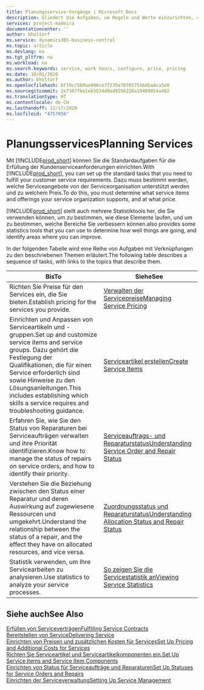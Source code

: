 ```yaml
---
title: Planungsservice-Vorgänge | Microsoft Docs
description: Gliedert die Aufgaben, um Regeln und Werte einzurichten, um Ihre Servicerichtlinien und Arbeitsgänge zu definieren.
services: project-madeira
documentationcenter: ''
author: bholtorf
ms.service: dynamics365-business-central
ms.topic: article
ms.devlang: na
ms.tgt_pltfrm: na
ms.workload: na
ms.search.keywords: service, work hours, configure, price, pricing
ms.date: 10/01/2020
ms.author: bholtorf
ms.openlocfilehash: bf19cc5b0ae606ce7f235e707057516dba4ca5e0
ms.sourcegitcommit: 2e7307fbe1eb3b34d0ad9356226a19409054a402
ms.translationtype: HT
ms.contentlocale: de-CH
ms.lasthandoff: 12/17/2020
ms.locfileid: "4757856"
---
```

# <a name="planning-services"></a><span data-ttu-id="83ef2-103">Planungsservices</span><span class="sxs-lookup"><span data-stu-id="83ef2-103">Planning Services</span></span>
<span data-ttu-id="83ef2-104">Mit [!INCLUDE[prod_short](includes/prod_short.md)] können Sie die Standardaufgaben für die Erfüllung der Kundenserviceanforderungen einrichten.</span><span class="sxs-lookup"><span data-stu-id="83ef2-104">With [!INCLUDE[prod_short](includes/prod_short.md)], you can set up the standard tasks that you need to fulfill your customer service requirements.</span></span> <span data-ttu-id="83ef2-105">Dazu muss bestimmt werden, welche Serviceangebote von der Serviceorganisation unterstützt werden und zu welchem Preis.</span><span class="sxs-lookup"><span data-stu-id="83ef2-105">To do this, you must determine what service items and offerings your service organization supports, and at what price.</span></span>   

[!INCLUDE[prod_short](includes/prod_short.md)] <span data-ttu-id="83ef2-106">stellt auch mehrere Statistiktools her, die Sie verwenden können, um zu bestimmen, wie diese Elemente laufen, und um zu bestimmen, welche Bereiche Sie verbessern können.</span><span class="sxs-lookup"><span data-stu-id="83ef2-106">also provides some statistics tools that you can use to determine how well things are going, and identify areas where you can improve.</span></span>
  
<span data-ttu-id="83ef2-107">In der folgenden Tabelle wird eine Reihe von Aufgaben mit Verknüpfungen zu den beschriebenen Themen erläutert.</span><span class="sxs-lookup"><span data-stu-id="83ef2-107">The following table describes a sequence of tasks, with links to the topics that describe them.</span></span>   
  
|<span data-ttu-id="83ef2-108">**Bis**</span><span class="sxs-lookup"><span data-stu-id="83ef2-108">**To**</span></span>|<span data-ttu-id="83ef2-109">**Siehe**</span><span class="sxs-lookup"><span data-stu-id="83ef2-109">**See**</span></span>|  
|------------|-------------|  
|<span data-ttu-id="83ef2-110">Richten Sie Preise für den Services ein, die Sie bieten.</span><span class="sxs-lookup"><span data-stu-id="83ef2-110">Establish pricing for the services you provide.</span></span>|[<span data-ttu-id="83ef2-111">Verwalten der Servicepreise</span><span class="sxs-lookup"><span data-stu-id="83ef2-111">Managing Service Pricing</span></span>](service-service-price-management.md)|
|<span data-ttu-id="83ef2-112">Einrichten und Anpassen von Serviceartikeln und -gruppen.</span><span class="sxs-lookup"><span data-stu-id="83ef2-112">Set up and customize service items and service groups.</span></span> <span data-ttu-id="83ef2-113">Dazu gehört die Festlegung der Qualifikationen, die für einen Service erforderlich sind sowie Hinweise zu den Lösungsanleitungen.</span><span class="sxs-lookup"><span data-stu-id="83ef2-113">This includes establishing which skills a service requires and troubleshooting guidance.</span></span>| [<span data-ttu-id="83ef2-114">Serviceartikel erstellen</span><span class="sxs-lookup"><span data-stu-id="83ef2-114">Create Service Items</span></span>](service-how-to-create-service-items.md)|  
|<span data-ttu-id="83ef2-115">Erfahren Sie, wie Sie den Status von Reparaturen bei Serviceaufträgen verwalten und ihre Priorität identifizieren.</span><span class="sxs-lookup"><span data-stu-id="83ef2-115">Know how to manage the status of repairs on service orders, and how to identify their priority.</span></span>|[<span data-ttu-id="83ef2-116">Serviceauftrags- und Reparaturstatus</span><span class="sxs-lookup"><span data-stu-id="83ef2-116">Understanding Service Order and Repair Status</span></span>](service-service-order-status-and-repair-status.md)|  
|<span data-ttu-id="83ef2-117">Verstehen Sie die Beziehung zwischen den Status einer Reparatur und deren Auswirkung auf zugewiesene Ressourcen und umgekehrt.</span><span class="sxs-lookup"><span data-stu-id="83ef2-117">Understand the relationship between the status of a repair, and the effect they have on allocated resources, and vice versa.</span></span>|[<span data-ttu-id="83ef2-118">Zuordnungsstatus und Reparaturstatus</span><span class="sxs-lookup"><span data-stu-id="83ef2-118">Understanding Allocation Status and Repair Status</span></span>](service-allocation-status-and-repair-status.md)|  
|<span data-ttu-id="83ef2-119">Statistik verwenden, um Ihre Servicearbeiten zu analysieren.</span><span class="sxs-lookup"><span data-stu-id="83ef2-119">Use statistics to analyze your service processes.</span></span> | [<span data-ttu-id="83ef2-120">So zeigen Sie die Servicestatistik an</span><span class="sxs-lookup"><span data-stu-id="83ef2-120">Viewing Service Statistics</span></span>](service-service-statistics.md) |

## <a name="see-also"></a><span data-ttu-id="83ef2-121">Siehe auch</span><span class="sxs-lookup"><span data-stu-id="83ef2-121">See Also</span></span>
[<span data-ttu-id="83ef2-122">Erfüllen von Serviceverträgen</span><span class="sxs-lookup"><span data-stu-id="83ef2-122">Fulfilling Service Contracts</span></span>](service-fulfill-service-contracts.md)  
[<span data-ttu-id="83ef2-123">Bereitstellen von Service</span><span class="sxs-lookup"><span data-stu-id="83ef2-123">Delivering Service</span></span>](service-deliver-service.md)  
[<span data-ttu-id="83ef2-124">Einrichten von Preisen und zusätzlichen Kosten für Services</span><span class="sxs-lookup"><span data-stu-id="83ef2-124">Set Up Pricing and Additional Costs for Services</span></span>](service-how-setup-service-costs-pricing.md)  
[<span data-ttu-id="83ef2-125">Richten Sie Serviceartikel und Serviceartikelkomponenten ein.</span><span class="sxs-lookup"><span data-stu-id="83ef2-125">Set Up Service Items and Service Item Components</span></span>](service-how-setup-service-items.md)  
[<span data-ttu-id="83ef2-126">Einrichten von Status für Serviceaufträge und Reparaturen</span><span class="sxs-lookup"><span data-stu-id="83ef2-126">Set Up Statuses for Service Orders and Repairs</span></span>](service-order-repair-status.md)  
[<span data-ttu-id="83ef2-127">Einrichten der Serviceverwaltung</span><span class="sxs-lookup"><span data-stu-id="83ef2-127">Setting Up Service Management</span></span>](service-setup-service.md)  

